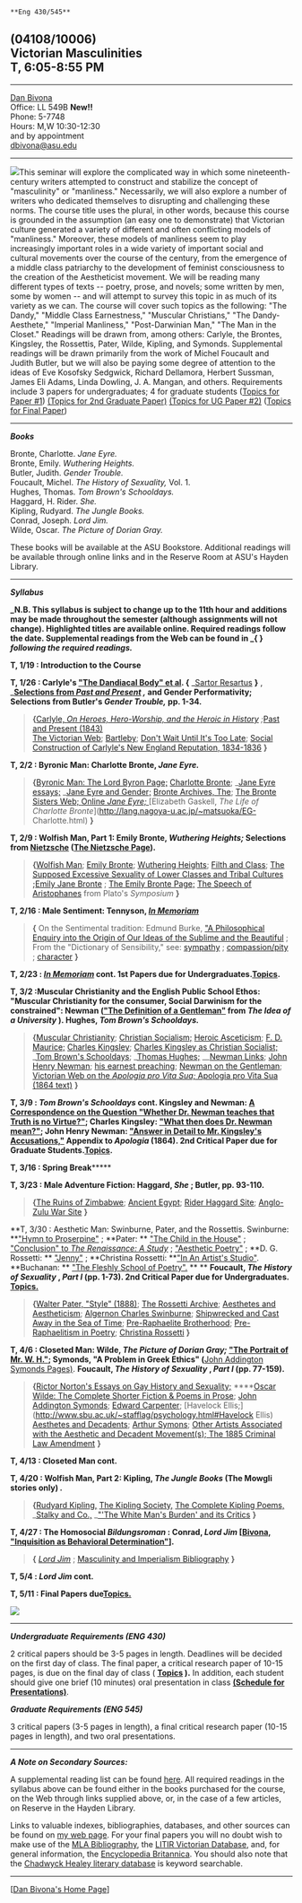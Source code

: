     **Eng 430/545**   
**(04108/10006)**  
**Victorian Masculinities**  
**T, 6:05-8:55 PM**  
---  
  
* * *

  
[Dan Bivona](http://www.public.asu.edu/~dbivona/index.html)  
  Office: LL 549B **New!!**  
  Phone: 5-7748  
  Hours: M,W 10:30-12:30  
and by appointment  
 [dbivona@asu.edu](mailto:dbivona@asu.edu)

* * *

![](Images/Tenniel_copy.jpg)This seminar will explore the complicated way in
which some nineteenth-century writers attempted to construct and stabilize the
concept of "masculinity" or "manliness." Necessarily, we will also explore a
number of writers who dedicated themselves to disrupting and challenging these
norms. The course title uses the plural, in other words, because this course
is grounded in the assumption (an easy one to demonstrate) that Victorian
culture generated a variety of different and often conflicting models of
"manliness." Moreover, these models of manliness seem to play increasingly
important roles in a wide variety of important social and cultural movements
over the course of the century, from the emergence of a middle class
patriarchy to the development of feminist consciousness to the creation of the
Aestheticist movement. We will be reading many different types of texts --
poetry, prose, and novels; some written by men, some by women -- and will
attempt to survey this topic in as much of its variety as we can. The course
will cover such topics as the following: "The Dandy," "Middle Class
Earnestness," "Muscular Christians," "The Dandy-Aesthete," "Imperial
Manliness," "Post-Darwinian Man," "The Man in the Closet." Readings will be
drawn from, among others: Carlyle, the Brontes, Kingsley, the Rossettis,
Pater, Wilde, Kipling, and Symonds. Supplemental readings will be drawn
primarily from the work of Michel Foucault and Judith Butler, but we will also
be paying some degree of attention to the ideas of Eve Kosofsky Sedgwick,
Richard Dellamora, Herbert Sussman, James Eli Adams, Linda Dowling, J. A.
Mangan, and others. Requirements include 3 papers for undergraduates; 4 for
graduate students ([Topics for Paper
#1](http://www.public.asu.edu/~dbivona/43099Top1.html)) [(Topics for 2nd
Graduate Paper)](http://www.public.asu.edu/~dbivona/TopsG2.html) [(Topics for
UG Paper #2)](http://www.public.asu.edu/~dbivona/TopUG2S99.html) ([Topics for
Final Paper](http://www.public.asu.edu/~dbivona/430TopSp99.html))

* * *

**_Books_**

Bronte, Charlotte. _Jane Eyre._  
Bronte, Emily. _Wuthering Heights._  
Butler, Judith.  _Gender Trouble._  
Foucault, Michel.  _The History of Sexuality,_ Vol. 1.  
Hughes, Thomas.  _Tom Brown's Schooldays._  
Haggard, H. Rider.  _She._  
Kipling, Rudyard.  _The Jungle Books._  
Conrad, Joseph. _Lord Jim._  
Wilde, Oscar. _The Picture of Dorian Gray._

These books will be available at the ASU Bookstore. Additional readings will
be available through online links and in the Reserve Room at ASU's Hayden
Library.

* * *

**_Syllabus_**

**_N.B. This syllabus is subject to change up to the 11th hour and additions
may be made throughout the semester (although assignments will not change).
Highlighted titles are available online. Required readings follow the date.
Supplemental readings from the Web can be found in _{ } _following the
required readings._**  


**T, 1/19 : Introduction to the Course**

**T, 1/26 : Carlyle's ["The Dandiacal Body" et
al](http://www.public.asu.edu/~dbivona/secure/sartor.html). {** _[Sartor
Resartus](http://tom.cs.cmu.edu/cgi-bin/book/lookup?num=1051) **}** ,
_**[Selections from _Past and
Present_](http://www.public.asu.edu/~dbivona/secure/Carlyp-p.html) _,_ and
Gender Performativity; Selections from Butler's _Gender Trouble,_ pp. 1-34.**

> **{**[Carlyle, _On Heroes, Hero-Worship, and the Heroic in
History_](http://ulserver.speech.cs.cmu.edu/gutenberg/etext97/heros10.txt)
_;_[Past and Present
(1843)](http://dynaweb.stg.brown.edu/projects/hypertext/landow/victorian/type/typo13.html)  
>   [The Victorian
Web](http://www.stg.brown.edu/projects/hypertext/landow/victorian/carlyle/carlyleov.html);
[Bartleby](http://www.cc.columbia.edu/acis/bartleby/bartlett/385.html); [Don't
Wait Until It's Too Late](http://www.word-foundation.com/carlylew.htm);
[Social Construction of Carlyle's New England Reputation,
1834-1836](http://www.ferris.edu/htmls/academics/departments/english/jacksonl/dissem.htm)
**}**

**T, 2/2 : Byronic Man: Charlotte Bronte, _Jane Eyre._**

> **{**[Byronic Man:  The Lord Byron
Page;](http://www.geocities.com/Athens/Acropolis/8916/byron.html) [Charlotte
Bronte](http://www.stg.brown.edu/projects/hypertext/landow/victorian/bronte/cbronte/bronteov.html);
_[Jane Eyre
essays;](http://www.stg.brown.edu/projects/hypertext/landow/victorian/bronte/cbronte/brntnarov.html)
_[Jane Eyre and
Gender;](http://www.stg.brown.edu/projects/hypertext/landow/victorian/bronte/cbronte/brntgender.html)
[Bronte Archives, The](http://www.geocities.com/SoHo/Lofts/4396/index.html);
[The Bronte Sisters Web;
](http://lang.nagoya-u.ac.jp/~matsuoka/Bronte.html)[Online _Jane Eyre;_
](http://lang.nagoya-u.ac.jp/~matsuoka/Bronte-Jane.html)[Elizabeth Gaskell,
_The Life of Charlotte Bronte_](http://lang.nagoya-u.ac.jp/~matsuoka/EG-
Charlotte.html) **}**

**T, 2/9 : Wolfish Man, Part 1: Emily Bronte, _Wuthering Heights;_ Selections
from [Nietzsche](http://www.public.asu.edu/~dbivona/secure/Nietzsche.html)
([The Nietzsche
Page](http://www.usc.edu/dept/annenberg/thomas/nietzsche.html#Books)).**

> **{**[Wolfish
Man](http://www.stg.brown.edu/projects/hypertext/landow/victorian/race/victor9.html);
[Emily Bronte](http://homepages.enterprise.net/steph/special/emily.html);
[Wuthering Heights](http://www.bibliomania.com/Fiction/Bronte/Wuthering/);
[Filth and
Class](http://www.stg.brown.edu/projects/hypertext/landow/victorian/race/rc6.html);
[The Supposed Excessive Sexuality of Lower Classes and Tribal Cultures
](http://www.stg.brown.edu/projects/hypertext/landow/victorian/race/rc8.html)**;**[Emily
Jane Bronte](http://library.utoronto.ca/www/utel/rp/authors/bronteej.html) ;
[The Emily Bronte
Page;](http://homepages.enterprise.net/steph/special/emily.html) [The Speech
of Aristophanes](http://plato.evansville.edu/texts/symp5.htm) from Plato's
_Symposium_ **}**

**T, 2/16 : Male Sentiment: Tennyson, _[In
Memoriam](http://www.public.asu.edu/~dbivona/secure/memoriam.html)_**

> **{** On the Sentimental tradition: Edmund Burke,  ["A Philosophical Enquiry
into the Origin of Our Ideas of the Sublime and the
Beautiful](http://www.english.upenn.edu/~mgamer/Romantic/burke.sublime) ; From
the "Dictionary of Sensibility," see:
[sympathy](http://www.engl.virginia.edu/~enec981/dictionary/termpages/sympathy.html)
;
[compassion/pity](http://www.engl.virginia.edu/~enec981/dictionary/termpages/compassion.html)
;
[character](http://www.engl.virginia.edu/~enec981/dictionary/termpages/character.html)
**}**

**T, 2/23 :  _[In
Memoriam](http://www.public.asu.edu/~dbivona/secure/memoriam.html)_ cont.
1st Papers due for
Undergraduates.[Topics](http://www.public.asu.edu/~dbivona/43099Top1.html).**

**T, 3/2 :Muscular Christianity and the English Public School Ethos: "Muscular
Christianity for the consumer, Social Darwinism for the constrained":  Newman
(["The Definition of a
Gentleman"](http://www.alumni.caltech.edu/~zimm/gentleman.html) from _The Idea
of a University_ ). Hughes, _Tom Brown's Schooldays._**

> **{**[Muscular
Christianity](http://www.stg.brown.edu/projects/hypertext/landow/victorian/art/crisis/ch2n23.html);
[Christian Socialism;](http://www.spartacus.schoolnet.co.uk/REsocialism.htm)
[Heroic
Asceticism](http://www.stg.brown.edu/projects/hypertext/landow/victorian/dickens/asceticism.html);
[F. D. Maurice;](http://www.spartacus.schoolnet.co.uk/REmaurice.htm) [Charles
Kingsley](http://www.stg.brown.edu/projects/hypertext/landow/victorian/kingsley/ckbio.html);
[Charles Kingsley as Christian
Socialist;](http://www.spartacus.schoolnet.co.uk/REkingsley.htm) _[Tom Brown's
Schooldays](http://www.geocities.com/Paris/Rue/1896/hughes.html#tombrown);
_[Thomas Hughes;](http://www.spartacus.schoolnet.co.uk/REhughes.htm) __[Newman
Links](http://ic.net/~erasmus/RAZ22.HTM); [John Henry
Newman](http://www.stg.brown.edu/projects/hypertext/landow/victorian/newman/jhnbio2.html);
[his earnest
preaching](http://www.stg.brown.edu/projects/hypertext/landow/victorian/religion/sermons/rhe8.html);
[Newman on the
Gentleman](http://www.stg.brown.edu/projects/hypertext/landow/victorian/vn/victor10.html);
[Victorian Web on the _Apologia pro Vita
Sua;_](http://www.stg.brown.edu/projects/hypertext/landow/victorian/religion/jhnbio.html)[
Apologia pro Vita Sua (1864
text)](http://www.fordham.edu/halsall/mod/newman/apologia1.html) **}**

**T, 3/9 :  _Tom Brown's Schooldays_ cont.   Kingsley and Newman:   [A
Correspondence on the Question "Whether Dr. Newman teaches that Truth is no
Virtue?"](http://www.fordham.edu/halsall/mod/newman/newman1.html); Charles
Kingsley:  ["What then does Dr. Newman
mean?"](http://www.fordham.edu/halsall/mod/newman/kingsley1.html); John Henry
Newman: ["Answer in Detail to Mr. Kingsley's
Accusations,"](http://www.fordham.edu/halsall/mod/newman/newman-ap.html)
Appendix to _Apologia_ (1864). 2nd Critical Paper due for Graduate
Students.[Topics](http://www.public.asu.edu/~dbivona/TopsG2.html).**

**T, 3/16 : ********************************Spring
Break***************************************

**T, 3/23 : Male Adventure Fiction: Haggard, _She_ ; Butler, pp. 93-110.**

> **{**[The Ruins of Zimbabwe](http://www.mrdowling.com/609-zimbabwe.html);
[Ancient Egypt](http://www.mrdowling.com/604egypt.html); [Rider Haggard
Site](http://members.tripod.com/~Saraswati_Online/haggard.htm); [Anglo-Zulu
War Site](http://www.web-marketing.co.uk/anglozuluwar/) **}**

**T, 3/30 : Aesthetic Man: Swinburne, Pater, and the Rossettis. Swinburne:
**["Hymn to
Proserpine"](http://utl1.library.utoronto.ca/disk1/www/documents/utel/rp/poems/swinburn5.html)
; **Pater:  ** ["The Child in the
House"](http://www.public.asu.edu/~dbivona/secure/ChildinHse.html) ;
["Conclusion" to _The Renaissance:   A
Study_](http://www.public.asu.edu/~dbivona/secure/conclusion.html) ;
["Aesthetic Poetry"](http://www.public.asu.edu/~dbivona/secure/aesthpoet.html)
; **D. G. Rossetti:   **
["Jenny"](http://jefferson.village.virginia.edu/rossetti/poems/1-1870ed1doc.html)
; **Christina Rossetti:   **["In An Artist's
Studio"](http://www.public.asu.edu/~dbivona/secure/rossetti.html). **Buchanan:
** ["The Fleshly School of
Poetry".](http://www.public.asu.edu/~dbivona/secure/fleshly.html)  ** **
**Foucault, _The History of Sexuality_ , _Part I_ (pp. 1-73). 2nd Critical
Paper due for Undergraduates.**
**[Topics.](http://www.public.asu.edu/~dbivona/TopUG2S99.html)**

> **{**[Walter Pater, "Style"
(1888)](http://library.utoronto.ca/www/utel/rp/criticism/style_il.html); [The
Rossetti
Archive](http://jefferson.village.virginia.edu/rossetti/fullarch.html);
[Aesthetes and
Aestheticism](http://www.stg.brown.edu/projects/hypertext/landow/victorian/decadence/decadentov.html);
[Algernon Charles
Swinburne](http://www.stg.brown.edu/projects/hypertext/landow/victorian/swinburne/acsrel.html);
[Shipwrecked and Cast Away in the Sea of
Time](http://www.stg.brown.edu/projects/hypertext/landow/victorian/art/crisis/crisis2i.html);
[Pre-Raphaelite
Brotherhood](http://www.stg.brown.edu/projects/hypertext/landow/victorian/art/art3.html);
[Pre-Raphaelitism in
Poetry](http://www.stg.brown.edu/projects/hypertext/landow/victorian/art/art4.html);
[Christina
Rossetti](http://www.stg.brown.edu/projects/hypertext/landow/victorian/crossetti/rossettibio.html)
**}**

**T, 4/6 : Closeted Man: Wilde, _The Picture of Dorian Gray;_ ["The Portrait
of Mr. W. H."](http://www.ucc.ie/celt/online/E850003.012/); Symonds, "A
Problem in Greek Ethics" (**[John Addington Symonds
Pages)](http://www.infopt.demon.co.uk/symfram1.htm).  **Foucault, _The History
of Sexuality_ , _Part I_ (pp. 77-159).**

> **{**[Rictor Norton's Essays on Gay History and
Sexuality;](http://www.infopt.demon.co.uk/gayhist.htm) ****[Oscar Wilde: The
Complete Shorter Fiction & Poems in
Prose](http://www.bibliomania.com/Fiction/wilde/stories/index.html); [John
Addington Symonds](http://www.infopt.demon.co.uk/symfram1.htm); [Edward
Carpenter](http://dspace.dial.pipex.com/town/street/za03/EdwardCarpenter.html);
[Havelock Ellis;](http://www.sbu.ac.uk/~stafflag/psychology.html#Havelock
Ellis) [Aesthetes and
Decadents](http://www.stg.brown.edu/projects/hypertext/landow/victorian/decadence/decadentov.html);
[Arthur Symons](http://homepages.nildram.co.uk/~simmers/asymons.htm); [Other
Artists Associated with the Aesthetic and Decadent
Movement(s);](http://www.stg.brown.edu/projects/hypertext/landow/victorian/decadence/decartist.html)[
The 1885 Criminal Law
Amendment](http://www.spartacus.schoolnet.co.uk/Lconsent.htm) **}**

**T, 4/13 : Closeted Man cont.**

**T, 4/20 : Wolfish Man, Part 2: Kipling, _The Jungle Books_ (The Mowgli
stories only) _._**

> **{**[Rudyard
Kipling,](http://www.stg.brown.edu/projects/hypertext/landow/victorian/kipling/rkbio.html)
[The Kipling Society,](http://www.kipling.org.uk/) [The Complete Kipling
Poems,](http://www.rit.edu/~exb1874/mine/kipling/kipling_ind.html)  _[Stalky
and Co.,](http://www.bibliomania.com/Fiction/kipling/Stalky/index.html)
_["'The White Man's Burden' and its
Critics](http://www.boondocksnet.com/kipling/) **}**

**T, 4/27 : The Homosocial _Bildungsroman_ : Conrad, _Lord Jim_ [[Bivona,
"Inquisition as Behavioral
Determination"](http://www.public.asu.edu/~dbivona/secure/LordJim.html)].**

> **{** _[Lord
Jim](http://www.bibliomania.com/Fiction/conrad/LordJim/index.html)_ ;
[Masculinity and Imperialism
Bibliography](http://h-net2.msu.edu/~women/bibs/mas.html) **}**

**T, 5/4 : _Lord Jim_ cont.**

**T, 5/11 : **Final Papers
due**[Topics.](http://www.public.asu.edu/~dbivona/430TopSp99.html)**

![](Images/wilde2_copy.jpg)

* * *

**_Undergraduate Requirements (ENG 430)_**

2 critical papers should be 3-5 pages in length. Deadlines will be decided on
the first day of class. The final paper, a critical research paper of 10-15
pages, is due on the final day of class (
**[Topics](http://www.public.asu.edu/~dbivona/430TopSp99.html) ).**  In
addition, each student should give one brief (10 minutes) oral presentation in
class **[(Schedule for
Presentations)](http://www.public.asu.edu/~dbivona/secure/sign-up.html)**.

**_Graduate Requirements (ENG 545)_**

3 critical papers (3-5 pages in length), a final critical research paper
(10-15 pages in length), and two oral presentations.

* * *

  
**_A Note on Secondary Sources:_**

A supplemental reading list can be found
[here](http://www.public.asu.edu/~dbivona/430RList.html).  All required
readings in the syllabus above can be found either in the books purchased for
the course, on the Web through links supplied above, or, in the case of a few
articles, on Reserve in the Hayden Library.

Links to valuable indexes, bibliographies, databases, and other sources can be
found on [my web page](http://www.public.asu.edu/~dbivona/index.html).  For
your final papers you will no doubt wish to make use of the  [MLA
Bibliography](http://www.lib.asu.edu/webspirs-bin/ASU_WebSpirs.cgi), the
[LITIR Victorian Database](http://www.ualberta.ca/~litir/online.htm), and, for
general information, the [Encyclopedia Britannica](http://www.eb.com:180/).
You should also note that the [Chadwyck Healey literary
database](http://lion.chadwyck.com/) is keyword searchable.

* * *

[[Dan Bivona's Home Page](http://www.public.asu.edu/~dbivona)]

